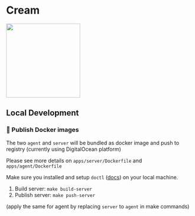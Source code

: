 # Cream

<img src="https://github.com/user-attachments/assets/f2877449-36e2-4e6e-91b5-6d133327f0af" width="200px"/>


## Local Development

### 🐳 Publish Docker images

The two `agent` and `server` will be bundled as docker image and push to registry (currently using DigitalOcean platform)

Please see more details on `apps/server/Dockerfile` and `apps/agent/Dockerfile`

Make sure you installed and setup `doctl` ([docs](https://docs.digitalocean.com/reference/doctl/how-to/install/)) on your local machine.

1. Build server: `make build-server`
2. Publish server: `make push-server`

(apply the same for agent by replacing `server` to `agent` in make commands)
